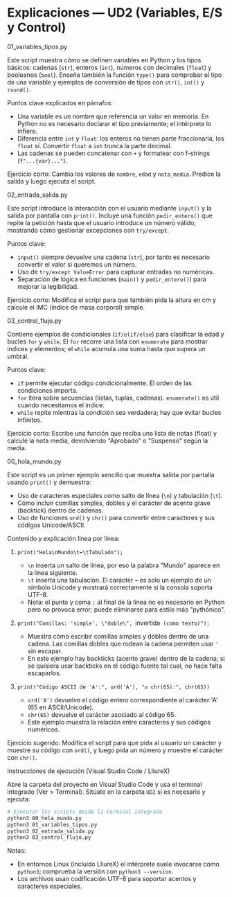 # Explicaciones — UD2 (Variables, E/S y Control)

01_variables_tipos.py

Este script muestra cómo se definen variables en Python y los tipos básicos: cadenas (`str`), enteros (`int`), números con decimales (`float`) y booleanos (`bool`). Enseña también la función `type()` para comprobar el tipo de una variable y ejemplos de conversión de tipos con `str()`, `int()` y `round()`.

Puntos clave explicados en párrafos:

- Una variable es un nombre que referencia un valor en memoria. En Python no es necesario declarar el tipo previamente; el intérprete lo infiere.
- Diferencia entre `int` y `float`: los enteros no tienen parte fraccionaria, los `float` sí. Convertir `float` a `int` trunca la parte decimal.
- Las cadenas se pueden concatenar con `+` y formatear con f-strings (`f"...{var}..."`).

Ejercicio corto: Cambia los valores de `nombre`, `edad` y `nota_media`. Predice la salida y luego ejecuta el script.

02_entrada_salida.py

Este script introduce la interacción con el usuario mediante `input()` y la salida por pantalla con `print()`. Incluye una función `pedir_entero()` que repite la petición hasta que el usuario introduce un número válido, mostrando cómo gestionar excepciones con `try/except`.

Puntos clave:

- `input()` siempre devuelve una cadena (`str`), por tanto es necesario convertir el valor si queremos un número.
- Uso de `try/except ValueError` para capturar entradas no numéricas.
- Separación de lógica en funciones (`main()` y `pedir_entero()`) para mejorar la legibilidad.

Ejercicio corto: Modifica el script para que también pida la altura en cm y calcule el IMC (índice de masa corporal) simple.

03_control_flujo.py

Contiene ejemplos de condicionales (`if/elif/else`) para clasificar la edad y bucles `for` y `while`. El `for` recorre una lista con `enumerate` para mostrar índices y elementos; el `while` acumula una suma hasta que supera un umbral.

Puntos clave:

- `if` permite ejecutar código condicionalmente. El orden de las condiciones importa.
- `for` itera sobre secuencias (listas, tuplas, cadenas). `enumerate()` es útil cuando necesitamos el índice.
- `while` repite mientras la condición sea verdadera; hay que evitar bucles infinitos.

Ejercicio corto: Escribe una función que reciba una lista de notas (float) y calcule la nota media, devolviendo "Aprobado" o "Suspenso" según la media.

00_hola_mundo.py

Este script es un primer ejemplo sencillo que muestra salida por pantalla usando `print()` y demuestra:

- Uso de caracteres especiales como salto de línea (`\n`) y tabulación (`\t`).
- Cómo incluir comillas simples, dobles y el carácter de acento grave (backtick) dentro de cadenas.
- Uso de funciones `ord()` y `chr()` para convertir entre caracteres y sus códigos Unicode/ASCII.

Contenido y explicación línea por línea:

1. `print("Hola\nMundo\t➡\tTabulado");`
	- `\n` inserta un salto de línea, por eso la palabra "Mundo" aparece en la línea siguiente.
	- `\t` inserta una tabulación. El carácter `➡` es solo un ejemplo de un símbolo Unicode y mostrará correctamente si la consola soporta UTF-8.
	- Nota: el punto y coma `;` al final de la línea no es necesario en Python pero no provoca error; puede eliminarse para estilo más "pythónico".

2. `print("Comillas: 'simple', \"doble\", `invertida` (como texto)");`
	- Muestra cómo escribir comillas simples y dobles dentro de una cadena. Las comillas dobles que rodean la cadena permiten usar `'` sin escapar.
	- En este ejemplo hay backticks (acento grave) dentro de la cadena; si se quisiera usar backticks en el código fuente tal cual, no hace falta escaparlos.

3. `print("Código ASCII de 'A':", ord('A'), "⇄ chr(65):", chr(65))`
	- `ord('A')` devuelve el código entero correspondiente al carácter 'A' (65 en ASCII/Unicode).
	- `chr(65)` devuelve el carácter asociado al código 65.
	- Este ejemplo muestra la relación entre caracteres y sus códigos numéricos.

Ejercicio sugerido: Modifica el script para que pida al usuario un carácter y muestre su código con `ord()`, y luego pida un número y muestre el carácter con `chr()`.

Instrucciones de ejecución (Visual Studio Code / LliureX)

Abre la carpeta del proyecto en Visual Studio Code y usa el terminal integrado (Ver > Terminal). Sitúate en la carpeta `UD2` si es necesario y ejecuta:

```bash
# Ejecutar los scripts desde la terminal integrada
python3 00_hola_mundo.py
python3 01_variables_tipos.py
python3 02_entrada_salida.py
python3 03_control_flujo.py
```

Notas:
- En entornos Linux (incluido LliureX) el intérprete suele invocarse como `python3`; comprueba la versión con `python3 --version`.
- Los archivos usan codificación UTF-8 para soportar acentos y caracteres especiales.
